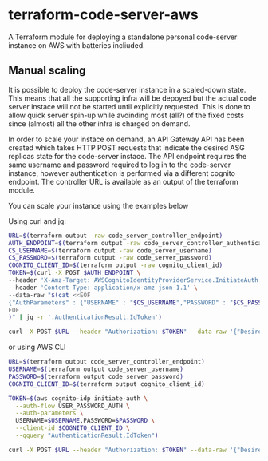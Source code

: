# terraform-code-server-aws

A Terraform module for deploying a standalone personal code-server instance on AWS with batteries incliuded.

## Manual scaling

It is possible to deploy the code-server instance in a scaled-down state. This means that all the supporting infra will be depoyed but the actual code server instace will not be started until explicitly requested. This is done to allow quick server spin-up while avoinding most (all?) of the fixed costs since (almost) all the other infra is charged on demand.

In order to scale your instace on demand, an API Gateway API has been created which takes HTTP POST requests that indicate the desired ASG replicas state for the code-server instace. The API endpoint requires the same username and password required to log in to the code-server instance, however authentication is performed via a different cognito endpoint. The controller URL is available as an output of the terraform module. 

You can scale your instance using the examples below

Using curl and jq:
```bash
URL=$(terraform output -raw code_server_controller_endpoint)
AUTH_ENDPOINT=$(terraform output -raw code_server_controller_authentication_endpoint)
CS_USERNAME=$(terraform output -raw code_server_username)
CS_PASSWORD=$(terraform output -raw code_server_password)
COGNITO_CLIENT_ID=$(terraform output -raw cognito_client_id)
TOKEN=$(curl -X POST $AUTH_ENDPOINT \
--header 'X-Amz-Target: AWSCognitoIdentityProviderService.InitiateAuth' \
--header 'Content-Type: application/x-amz-json-1.1' \
--data-raw "$(cat <<EOF
{"AuthParameters" : {"USERNAME" : "$CS_USERNAME","PASSWORD" : "$CS_PASSWORD"},"AuthFlow" : "USER_PASSWORD_AUTH","ClientId" : "$COGNITO_CLIENT_ID"}
EOF
)" | jq -r '.AuthenticationResult.IdToken')

curl -X POST $URL --header "Authorization: $TOKEN" --data-raw '{"DesiredCapacity": 1}'
```

or using AWS CLI

```bash
URL=$(terraform output code_server_controller_endpoint)
USERNAME=$(terraform output code_server_username)
PASSWORD=$(terraform output code_server_password)
COGNITO_CLIENT_ID=$(terraform output cognito_client_id)

TOKEN=$(aws cognito-idp initiate-auth \
  --auth-flow USER_PASSWORD_AUTH \
  --auth-parameters \
  USERNAME=$USERNAME,PASSWORD=$PASSWORD \
  --client-id $COGNITO_CLIENT_ID \
  --qquery "AuthenticationResult.IdToken")

curl -X POST $URL --header "Authorization: $TOKEN" --data-raw '{"DesiredCapacity": 1}'
```
